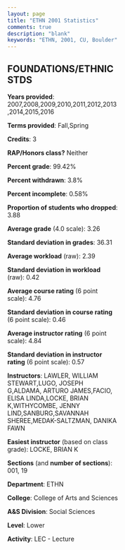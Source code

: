 ```yaml
---
layout: page
title: "ETHN 2001 Statistics"
comments: true
description: "blank"
keywords: "ETHN, 2001, CU, Boulder"
--- 
```

<head>
<script src="https://ajax.googleapis.com/ajax/libs/jquery/2.1.3/jquery.min.js"></script>
<script src="https://dl.dropboxusercontent.com/s/pc42nxpaw1ea4o9/highcharts.js?dl=0"></script>
<!-- <script src="../assets/js/highcharts.js"></script> -->
<style type="text/css">@font-face {
	font-family: "Bebas Neue";
	src: url(https://www.filehosting.org/file/details/544349/BebasNeue%20Regular.otf) format("opentype");
	}
	h1.Bebas { 
		font-family: "Bebas Neue", Verdana, Tahoma;
	}
</style>
</head>
<body>
	<div id="container" style="float: right; width: 45%; height: 88%; margin-left: 2.5%; margin-right: 2.5%;"></div>
	<script language="JavaScript">
		$(document).ready(function() {
		var chart = {type: 'column'};
		var title = {text: 'Grade Distribution'};
		var xAxis = {categories: ['A','B','C','D','F'],crosshair: true};
		var yAxis = {min: 0,title: {text: 'Percentage'}};
		var tooltip = {headerFormat: '<center><b><span style="font-size:20px">{point.key}</span></b></center>',
		               pointFormat: '<td style="padding:0"><b>{point.y:.1f}%</b></td>',
		               footerFormat: '</table>',shared: true,useHTML: true};
		var plotOptions = {column: {pointPadding: 0.0,borderWidth: 0}};  
		var credits = {enabled: false};var series= [{name: 'Percent',data: [53.28,30.39,9.47,2.71,4.16,]}];
		var json = {};
		json.chart = chart;
		json.title = title;
		json.tooltip = tooltip;
		json.xAxis = xAxis;
		json.yAxis = yAxis;  
		json.series = series;
		json.plotOptions = plotOptions;  
		json.credits = credits;
		$('#container').highcharts(json);
	});
	</script>
</body>
			   
## FOUNDATIONS/ETHNIC STDS

**Years provided**: 2007,2008,2009,2010,2011,2012,2013,2014,2015,2016

**Terms provided**: Fall,Spring

**Credits**: 3

**RAP/Honors class?** Neither

**Percent grade**: 99.42%

**Percent withdrawn**: 3.8%

**Percent incomplete**: 0.58%

**Proportion of students who dropped**: 3.88

**Average grade** (4.0 scale): 3.26

**Standard deviation in grades**: 36.31

**Average workload** (raw): 2.39

**Standard deviation in workload** (raw): 0.42

**Average course rating** (6 point scale): 4.76

**Standard deviation in course rating** (6 point scale): 0.46

**Average instructor rating** (6 point scale): 4.84

**Standard deviation in instructor rating** (6 point scale): 0.57

**Instructors**: LAWLER, WILLIAM STEWART,LUGO, JOSEPH G,ALDAMA, ARTURO JAMES,FACIO, ELISA LINDA,LOCKE, BRIAN K,WITHYCOMBE, JENNY LIND,SANBURG,SAVANNAH SHEREE,MEDAK-SALTZMAN, DANIKA FAWN

**Easiest instructor** (based on class grade): LOCKE, BRIAN K

**Sections** (and **number of sections**): 001, 19

**Department**: ETHN

**College**: College of Arts and Sciences

**A&S Division**: Social Sciences

**Level**: Lower

**Activity**: LEC - Lecture